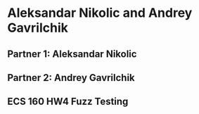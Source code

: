# Aleksandar Nikolic and Andrey Gavrilchik
## Partner 1: Aleksandar Nikolic
## Partner 2: Andrey Gavrilchik
## ECS 160 HW4 Fuzz Testing
